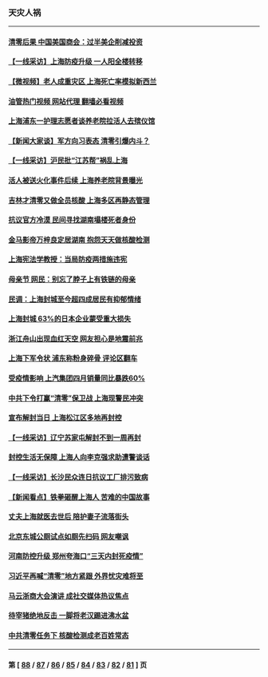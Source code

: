 ### 天灾人祸
---
#### [清零后果 中国美国商会：过半美企削减投资](../../pages/ncid280/n13731358.md?05100845) 
#### [【一线采访】上海防疫升级 一人阳全楼转移](../../pages/ncid280/n13731443.md?05100845) 
#### [【微视频】老人成重灾区 上海死亡率模拟新西兰](../../pages/ncid280/n13731402.md?05100845) 
#### [油管热门视频 网站代理 翻墙必看视频](http://209.222.30.114:81/youtube.html?05100845)
#### [上海浦东一护理志愿者谈养老院拉活人去殡仪馆](../../pages/ncid280/n13731427.md?05100845) 
#### [【新闻大家谈】军方向习表态 清零引爆内斗？](../../pages/ncid280/n13731268.md?05100845) 
#### [【一线采访】沪民批“江苏帮”祸乱上海](../../pages/ncid280/n13731242.md?05100845) 
#### [活人被送火化事件后续 上海养老院背景曝光](../../pages/ncid280/n13731157.md?05100845) 
#### [吉林才清零又做全员核酸 上海多区再静态管理](../../pages/ncid280/n13731187.md?05100845) 
#### [抗议官方冷漠 民间寻找湖南塌楼死者身份](../../pages/ncid280/n13730801.md?05100845) 
#### [金马影帝万梓良定居湖南 抱怨天天做核酸检测](../../pages/ncid280/n13730589.md?05100845) 
#### [上海宪法学教授：当局防疫两措施违宪](../../pages/ncid280/n13730561.md?05100845) 
#### [母亲节 网民：别忘了脖子上有铁链的母亲](../../pages/ncid280/n13730439.md?05100845) 
#### [民调：上海封城至今超四成居民有抑郁情绪](../../pages/ncid280/n13730381.md?05100845) 
#### [上海封城 63%的日本企业蒙受重大损失](../../pages/ncid280/n13730353.md?05100845) 
#### [浙江舟山出现血红天空 网友担心是地震前兆](../../pages/ncid280/n13730103.md?05100845) 
#### [上海下军令状 浦东称粉身碎骨 评论区翻车](../../pages/ncid280/n13729974.md?05100845) 
#### [受疫情影响 上汽集团四月销量同比暴跌60%](../../pages/ncid280/n13729765.md?05100845) 
#### [中共下令打赢“清零”保卫战 上海现警民冲突](../../pages/ncid280/n13729726.md?05100845) 
#### [宣布解封当日 上海松江区多地再封控](../../pages/ncid280/n13729650.md?05100845) 
#### [【一线采访】辽宁苏家屯解封不到一周再封](../../pages/ncid280/n13729625.md?05100845) 
#### [封控生活无保障 上海人向李克强求助遭警谈话](../../pages/ncid280/n13729548.md?05100845) 
#### [【一线采访】长沙民众连日抗议工厂排污致病](../../pages/ncid280/n13729392.md?05100845) 
#### [【新闻看点】铁拳砸醒上海人 苦难的中国故事](../../pages/ncid280/n13729051.md?05100845) 
#### [丈夫上海就医去世后 陪护妻子流落街头](../../pages/ncid280/n13729307.md?05100845) 
#### [北京东城公厕试点如厕先扫码 网友嘲讽](../../pages/ncid280/n13729304.md?05100845) 
#### [河南防控升级 郑州夸海口“三天内封死疫情”](../../pages/ncid280/n13729004.md?05100845) 
#### [习近平再喊“清零”地方紧跟 外界忧灾难将至](../../pages/ncid280/n13728778.md?05100845) 
#### [马云浙商大会演讲 成社交媒体热议焦点](../../pages/ncid280/n13728890.md?05100845) 
#### [待宰猪绝地反击 一脚将老汉踢进沸水盆](../../pages/ncid280/n13728801.md?05100845) 
#### [中共清零任务下 核酸检测成老百姓常态](../../pages/ncid280/n13728838.md?05100845) 

---
#### 第 [ [88](./88.md?05100845) / [87](./87.md?05100845) / [86](./86.md?05100845) / [85](./85.md?05100845) / [84](./84.md?05100845) / [83](./83.md?05100845) / [82](./82.md?05100845) / [81](./81.md?05100845) ] 页
